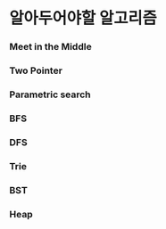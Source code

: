 # 알아두어야할 알고리즘
### Meet in the Middle
### Two Pointer
### Parametric search
### BFS
### DFS
### Trie
### BST
### Heap

